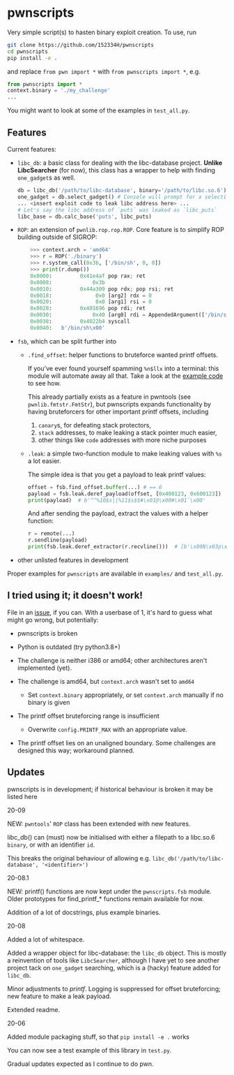 # pwnscripts
Very simple script(s) to hasten binary exploit creation. To use, run
```bash
git clone https://github.com/152334H/pwnscripts
cd pwnscripts
pip install -e .
```
and replace `from pwn import *` with `from pwnscripts import *`, e.g.

```python
from pwnscripts import *
context.binary = './my_challenge'
...
```

You might want to look at some of the examples in `test_all.py`.

## Features

Current features:
  * `libc_db`: a basic class for dealing with the libc-database project. **Unlike LibcSearcher** (for now), this class has a wrapper to help with finding `one_gadget`s as well.
    ```python
    db = libc_db('/path/to/libc-database', binary='/path/to/libc.so.6') # e.g. libc6_2.27-3ubuntu1.2_amd64
    one_gadget = db.select_gadget() # Console will prompt for a selection.
    ... <insert exploit code to leak libc address here> ...
    # Let's say the libc address of `puts` was leaked as `libc_puts`
    libc_base = db.calc_base('puts', libc_puts)
    ```
  * `ROP`: an extension of `pwnlib.rop.rop.ROP`. Core feature is to simplify ROP building outside of SIGROP:
    ```python
		>>> context.arch = 'amd64'
		>>> r = ROP('./binary')
		>>> r.system_call(0x3b, ['/bin/sh', 0, 0])
		>>> print(r.dump())
		0x0000:         0x41e4af pop rax; ret
		0x0008:             0x3b
		0x0010:         0x44a309 pop rdx; pop rsi; ret
		0x0018:              0x0 [arg2] rdx = 0
		0x0020:              0x0 [arg1] rsi = 0
		0x0028:         0x401696 pop rdi; ret
		0x0030:             0x40 [arg0] rdi = AppendedArgument(['/bin/sh'], 0x0)
		0x0038:         0x4022b4 syscall
		0x0040:   b'/bin/sh\x00'
    ```
  * `fsb`, which can be split further into
    * `.find_offset`: helper functions to bruteforce wanted printf offsets.

      If you've ever found yourself spamming `%n$llx` into a terminal: this module will automate away all that. Take a look at the [example code](test_all.py) to see how.

      This already partially exists as a feature in pwntools (see `pwnlib.fmtstr.FmtStr`), but pwnscripts expands functionality by having bruteforcers for other important printf offsets, including
      1. `canary`s, for defeating stack protectors,
      2. `stack` addresses, to make leaking a stack pointer much easier,
      3. other things like `code` addresses with more niche purposes
    * `.leak`: a simple two-function module to make leaking values with `%s` a lot easier.

      The simple idea is that you get a payload to leak printf values:
      ```python
      offset = fsb.find_offset.buffer(...) # == 6
      payload = fsb.leak.deref_payload(offset, [0x400123, 0x600123])
      print(payload)  # b'^^%10$s||%11$s$$#\x01@\x00#\x01`\x00'
      ```
      And after sending the payload, extract the values with a helper function:
      ```python
      r = remote(...)
      r.sendline(payload)
      print(fsb.leak.deref_extractor(r.recvline()))  # [b'\x80N\x03p\x94\x7f', b' \xeb\x04p\x94\x7f']
      ```
 * other unlisted features in development

Proper examples for `pwnscripts` are available in `examples/` and `test_all.py`.
## I tried using it; it doesn't work!

File in an [issue](https://github.com/152334H/pwnscripts/issues), if you can. With a userbase of 1, it's hard to guess what might go wrong, but potentially:
 * pwnscripts is broken
 * Python is outdated (try python3.8+)
 * The challenge is neither i386 or amd64; other architectures aren't implemented (yet).
 * The challenge is amd64, but `context.arch` wasn't set to `amd64`

     * Set `context.binary` appropriately, or set `context.arch` manually if no binary is given
 * The printf offset bruteforcing range is insufficient

     * Overwrite `config.PRINTF_MAX` with an appropriate value.

 * The printf offset lies on an unaligned boundary. Some challenges are designed this way; workaround planned.

## Updates

pwnscripts is in development; if historical behaviour is broken it may be listed here

20-09

NEW: `pwntools`' `ROP` class has been extended with new features.

libc_db() can (must) now be initialised with either a filepath to a libc.so.6 `binary`, or with an identifier `id`. 

This breaks the original behaviour of allowing e.g. `libc_db('/path/to/libc-database', '<identifier>')`

20-08.1

NEW: printf() functions are now kept under the `pwnscripts.fsb` module. Older prototypes for find_printf_* functions remain available for now.

Addition of a lot of docstrings, plus example binaries.

20-08

Added a lot of whitespace.

Added a wrapper object for libc-database: the `libc_db` object. This is mostly a reinvention of tools like `LibcSearcher`, although I have yet to see another project tack on `one_gadget` searching, which is a (hacky) feature added for `libc_db`.

Minor adjustments to *printf*. Logging is suppressed for offset bruteforcing; new feature to make a leak payload.

Extended readme.

20-06

Added module packaging stuff, so that `pip install -e .` works

You can now see a test example of this library in `test.py`.

Gradual updates expected as I continue to do pwn.
